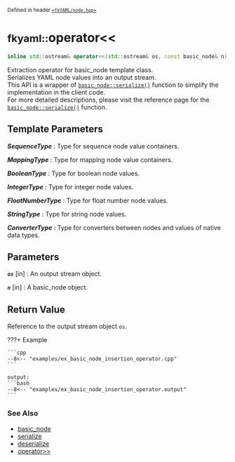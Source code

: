 <small>Defined in header [`<fkYAML/node.hpp>`](https://github.com/fktn-k/fkYAML/blob/develop/include/fkYAML/node.hpp)</small>

# <small>fkyaml::</small>operator<<

```cpp
inline std::ostream& operator<<(std::ostream& os, const basic_node& n);
```

Extraction operator for basic_node template class.  
Serializes YAML node values into an output stream.  
This API is a wrapper of [`basic_node::serialize()`](serialize.md) function to simplify the implementation in the client code.  
For more detailed descriptions, please visit the reference page for the [`basic_node::serialize()`](serialize.md) function.  

## **Template Parameters**

***SequenceType***
:   Type for sequence node value containers.

***MappingType***
:   Type for mapping node value containers.

***BooleanType***
:   Type for boolean node values.

***IntegerType***
:   Type for integer node values.

***FloatNumberType***
:   Type for float number node values.

***StringType***
:   Type for string node values.

***ConverterType***
:   Type for converters between nodes and values of native data types.

## **Parameters**

***`os`*** [in]
:   An output stream object.

***`n`*** [in]
:   A basic_node object.

## **Return Value**

Reference to the output stream object `os`.  

???+ Example

    ```cpp
    --8<-- "examples/ex_basic_node_insertion_operator.cpp"
    ```

    output:
    ```bash
    --8<-- "examples/ex_basic_node_insertion_operator.output"
    ```

### **See Also**

* [basic_node](index.md)
* [serialize](serialize.md)
* [deserialize](deserialize.md)
* [operator>>](extraction_operator.md)
